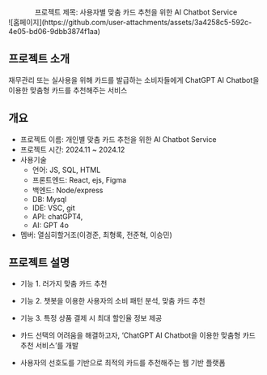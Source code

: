 <div align=center>프로젝트 제목: 사용자별 맞춤 카드 추천을 위한 AI Chatbot Service</div>
![홈페이지](https://github.com/user-attachments/assets/3a4258c5-592c-4e05-bd06-9dbb3874f1aa)

## 프로젝트 소개
재무관리 또는 실사용을 위해 카드를 발급하는 소비자들에게 ChatGPT AI Chatbot을 이용한 맞춤형 카드를 추천해주는 서비스

## 개요
- 프로젝트 이름: 개인별 맞춤 카드 추천을 위한 AI Chatbot Service
- 프로젝트 시간: 2024.11 ~ 2024.12
- 사용기술
  - 언어: JS, SQL, HTML
  - 프론트엔드: React, ejs, Figma
  - 백엔드: Node/express
  - DB: Mysql
  - IDE: VSC, git
  - API: chatGPT4,
  - AI: GPT 4o
- 멤버: 열심히할거조(이경준, 최형록, 전준혁, 이승민)

## 프로젝트 설명
- 기능 1. 러가지 맞춤 카드 추천
- 기능 2. 챗봇을 이용한 사용자의 소비 패턴 분석, 맞춤 카드 추천
- 기능 3. 특정 상품 결제 시 최대 할인율 정보 제공

- 카드 선택의 어려움을 해결하고자, ‘ChatGPT AI Chatbot을 이용한 맞춤형 카드 추천 서비스’를 개발
- 사용자의 선호도를 기반으로 최적의 카드를 추천해주는 웹 기반 플랫폼
